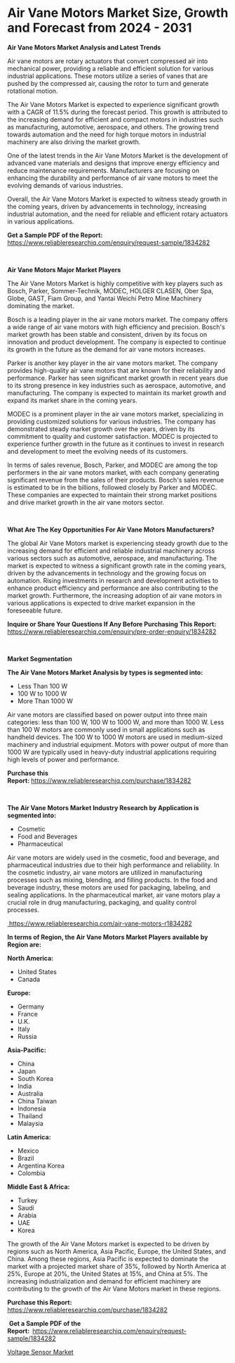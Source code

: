 <p><h1>Air Vane Motors Market Size, Growth and Forecast from 2024 - 2031</h1></p><p><strong>Air Vane Motors Market Analysis and Latest Trends</strong></p>
<p><p>Air vane motors are rotary actuators that convert compressed air into mechanical power, providing a reliable and efficient solution for various industrial applications. These motors utilize a series of vanes that are pushed by the compressed air, causing the rotor to turn and generate rotational motion.</p><p>The Air Vane Motors Market is expected to experience significant growth with a CAGR of 11.5% during the forecast period. This growth is attributed to the increasing demand for efficient and compact motors in industries such as manufacturing, automotive, aerospace, and others. The growing trend towards automation and the need for high torque motors in industrial machinery are also driving the market growth.</p><p>One of the latest trends in the Air Vane Motors Market is the development of advanced vane materials and designs that improve energy efficiency and reduce maintenance requirements. Manufacturers are focusing on enhancing the durability and performance of air vane motors to meet the evolving demands of various industries.</p><p>Overall, the Air Vane Motors Market is expected to witness steady growth in the coming years, driven by advancements in technology, increasing industrial automation, and the need for reliable and efficient rotary actuators in various applications.</p></p>
<p><strong>Get a Sample PDF of the Report:&nbsp;</strong> <a href="https://www.reliableresearchiq.com/enquiry/request-sample/1834282">https://www.reliableresearchiq.com/enquiry/request-sample/1834282</a></p>
<p>&nbsp;</p>
<p><strong>Air Vane Motors Major Market Players</strong></p>
<p><p>The Air Vane Motors Market is highly competitive with key players such as Bosch, Parker, Sommer-Technik, MODEC, HOLGER CLASEN, Ober Spa, Globe, GAST, Fiam Group, and Yantai Weichi Petro Mine Machinery dominating the market. </p><p>Bosch is a leading player in the air vane motors market. The company offers a wide range of air vane motors with high efficiency and precision. Bosch's market growth has been stable and consistent, driven by its focus on innovation and product development. The company is expected to continue its growth in the future as the demand for air vane motors increases.</p><p>Parker is another key player in the air vane motors market. The company provides high-quality air vane motors that are known for their reliability and performance. Parker has seen significant market growth in recent years due to its strong presence in key industries such as aerospace, automotive, and manufacturing. The company is expected to maintain its market growth and expand its market share in the coming years.</p><p>MODEC is a prominent player in the air vane motors market, specializing in providing customized solutions for various industries. The company has demonstrated steady market growth over the years, driven by its commitment to quality and customer satisfaction. MODEC is projected to experience further growth in the future as it continues to invest in research and development to meet the evolving needs of its customers.</p><p>In terms of sales revenue, Bosch, Parker, and MODEC are among the top performers in the air vane motors market, with each company generating significant revenue from the sales of their products. Bosch's sales revenue is estimated to be in the billions, followed closely by Parker and MODEC. These companies are expected to maintain their strong market positions and drive market growth in the air vane motors sector.</p></p>
<p>&nbsp;</p>
<p><strong>What Are The Key Opportunities For Air Vane Motors Manufacturers?</strong></p>
<p><p>The global Air Vane Motors market is experiencing steady growth due to the increasing demand for efficient and reliable industrial machinery across various sectors such as automotive, aerospace, and manufacturing. The market is expected to witness a significant growth rate in the coming years, driven by the advancements in technology and the growing focus on automation. Rising investments in research and development activities to enhance product efficiency and performance are also contributing to the market growth. Furthermore, the increasing adoption of air vane motors in various applications is expected to drive market expansion in the foreseeable future.</p></p>
<p><strong>Inquire or Share Your Questions If Any Before Purchasing This Report:</strong> <a href="https://www.reliableresearchiq.com/enquiry/pre-order-enquiry/1834282">https://www.reliableresearchiq.com/enquiry/pre-order-enquiry/1834282</a></p>
<p>&nbsp;</p>
<p><strong>Market Segmentation</strong></p>
<p><strong>The Air Vane Motors Market Analysis by types is segmented into:</strong></p>
<p><ul><li>Less Than 100 W</li><li>100 W to 1000 W</li><li>More Than 1000 W</li></ul></p>
<p><p>Air vane motors are classified based on power output into three main categories: less than 100 W, 100 W to 1000 W, and more than 1000 W. Less than 100 W motors are commonly used in small applications such as handheld devices. The 100 W to 1000 W motors are used in medium-sized machinery and industrial equipment. Motors with power output of more than 1000 W are typically used in heavy-duty industrial applications requiring high levels of power and performance.</p></p>
<p><strong>Purchase this Report:&nbsp;</strong><a href="https://www.reliableresearchiq.com/purchase/1834282">https://www.reliableresearchiq.com/purchase/1834282</a></p>
<p>&nbsp;</p>
<p><strong>The Air Vane Motors Market Industry Research by Application is segmented into:</strong></p>
<p><ul><li>Cosmetic</li><li>Food and Beverages</li><li>Pharmaceutical</li></ul></p>
<p><p>Air vane motors are widely used in the cosmetic, food and beverage, and pharmaceutical industries due to their high performance and reliability. In the cosmetic industry, air vane motors are utilized in manufacturing processes such as mixing, blending, and filling products. In the food and beverage industry, these motors are used for packaging, labeling, and sealing applications. In the pharmaceutical market, air vane motors play a crucial role in drug manufacturing, packaging, and quality control processes.</p></p>
<p><a href="https://www.reliableresearchiq.com/air-vane-motors-r1834282">&nbsp;https://www.reliableresearchiq.com/air-vane-motors-r1834282</a></p>
<p><strong>In terms of Region, the Air Vane Motors Market Players available by Region are:</strong></p>
<p>
    <p> <strong> North America: </strong>
        <ul>
            <li>United States</li>
            <li>Canada</li>
        </ul>
        </p> 
    <p> <strong> Europe: </strong>
        <ul>
            <li>Germany</li>
            <li>France</li>
            <li>U.K.</li>
            <li>Italy</li>
            <li>Russia</li>
        </ul>
        </p> 
    <p> <strong> Asia-Pacific: </strong>
        <ul>
            <li>China</li>
            <li>Japan</li>
            <li>South Korea</li>
            <li>India</li>
            <li>Australia</li>
            <li>China Taiwan</li>
            <li>Indonesia</li>
            <li>Thailand</li>
            <li>Malaysia</li>
        </ul>
        </p> 
    <p> <strong> Latin America: </strong>
        <ul>
            <li>Mexico</li>
            <li>Brazil</li>
            <li>Argentina Korea</li>
            <li>Colombia</li>
        </ul>
        </p> 
    <p> <strong> Middle East & Africa: </strong>
        <ul>
            <li>Turkey</li>
            <li>Saudi</li>
            <li>Arabia</li>
            <li>UAE</li>
            <li>Korea</li>
        </ul>
    </p>
    </p>
<p><p>The growth of the Air Vane Motors market is expected to be driven by regions such as North America, Asia Pacific, Europe, the United States, and China. Among these regions, Asia Pacific is expected to dominate the market with a projected market share of 35%, followed by North America at 25%, Europe at 20%, the United States at 15%, and China at 5%. The increasing industrialization and demand for efficient machinery are contributing to the growth of the Air Vane Motors market in these regions.</p></p>
<p><strong>Purchase this Report: </strong><a href="https://www.reliableresearchiq.com/purchase/1834282">https://www.reliableresearchiq.com/purchase/1834282</a></p>
<p>&nbsp;<strong>Get a Sample PDF of the Report:&nbsp;&nbsp;</strong><a href="https://www.reliableresearchiq.com/enquiry/request-sample/1834282">https://www.reliableresearchiq.com/enquiry/request-sample/1834282</a></p>
<p><strong></strong></p>
<p><p><a href="https://issuu.com/reportprime-2/docs/voltage-sensor-market-size-2030.pptx">Voltage Sensor Market</a></p></p>